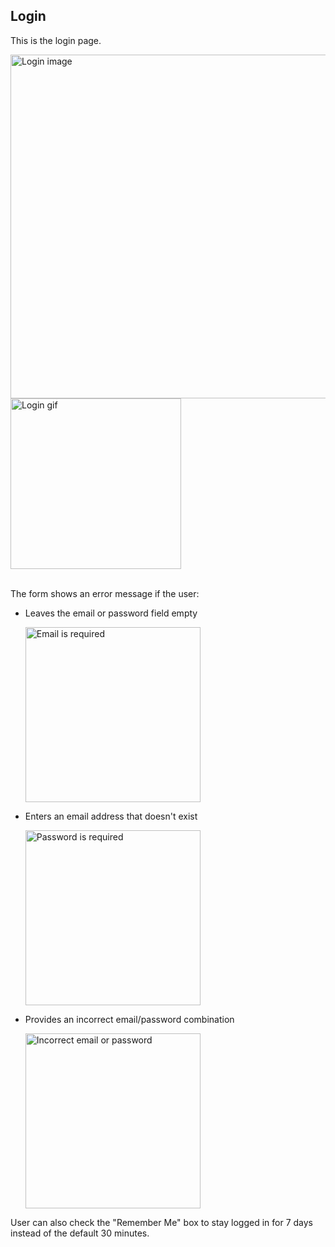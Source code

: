 ## Login

<p>This is the login page.</p>
<div float="left">
  <img src="https://github.com/user-attachments/assets/5731714b-fcd6-429a-823d-91b7ace48a0a" alt="Login image" width="550">
  <img src="https://github.com/user-attachments/assets/499a8bee-0f9a-46cc-bcc9-3e342ee8329e" alt="Login gif"  width="273">
</div>

<br/>
<p>The form shows an error message if the user: </p>
<ul>
  <li>
    <p>Leaves the email or password field empty</p>
    <img src="https://github.com/user-attachments/assets/e5e3220a-4b48-45da-b256-52a61407a635" alt="Email is required" width="280">
  </li>
  <li>
    <p>Enters an email address that doesn't exist</p>
    <img src="https://github.com/user-attachments/assets/673eda71-5a20-4e4a-8f81-58b73d880419" alt="Password is required" width="280">
  </li>
  <li>
    <p>Provides an incorrect email/password combination</p>
    <img src="https://github.com/user-attachments/assets/9a896a12-e194-4501-aa6c-aa042774f5cb" alt="Incorrect email or password" width="280">
  </li>
</ul>
<p>User can also check the "Remember Me" box to stay logged in for 7 days instead of the default 30 minutes.</p>
